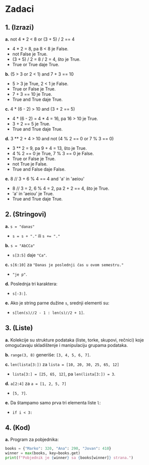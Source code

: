 # Zadaci

## 1. (Izrazi)
**a.** not 4 * 2 < 8 or (3 + 5) / 2 == 4

- 4 * 2 = 8, pa 8 < 8 je False.
- not False je True.
- (3 + 5) / 2 = 8 / 2 = 4, što je True.
- True or True daje True.

**b.** (5 > 3 or 2 < 1) and 7 + 3 == 10

- 5 > 3 je True, 2 < 1 je False.
- True or False je True.
- 7 + 3 == 10 je True.
- True and True daje True.

**c.** 4 * (6 - 2) > 10 and (3 + 2 == 5)

- 4 * (6 - 2) = 4 * 4 = 16, pa 16 > 10 je True.
- 3 + 2 == 5 je True.
- True and True daje True.

**d.** 3 ** 2 + 4 > 10 and not (4 % 2 == 0 or 7 % 3 == 0)

- 3 ** 2 = 9, pa 9 + 4 = 13, što je True.
- 4 % 2 == 0 je True, 7 % 3 == 0 je False.
- True or False je True.
- not True je False.
- True and False daje False.

**e.** 8 // 3 + 6 % 4 == 4 and 'a' in 'aeiou'

- 8 // 3 = 2, 6 % 4 = 2, pa 2 + 2 == 4, što je True.
- 'a' in 'aeiou' je True.
- True and True daje True.

## 2. (Stringovi)
**a.** `s = "danas"`

- `s = s + "."` ili `s += "."`

**b.** `s = "AbCCa"`

- `s[3:5]` daje `"Ca"`.

**c.** `s[6:10]` za `"Danas je poslednji čas u ovom semestru."`

- `"je p"`.

**d.** Poslednja tri karaktera:

- `s[-3:]`.

**e.** Ako je string parne dužine `s`, srednji elementi su:

- `s[len(s)//2 - 1 : len(s)//2 + 1]`.

## 3. (Liste)
**a.** Kolekcije su strukture podataka (liste, torke, skupovi, rečnici) koje omogućavaju skladištenje i manipulaciju grupama podataka.

**b.** `range(3, 8)` generiše: `[3, 4, 5, 6, 7]`.

**c.** `len(lista[3:])` za `lista = [10, 20, 30, 25, 65, 12]`

- `lista[3:] = [25, 65, 12]`, pa `len(lista[3:]) = 3`.

**d.** `a[2:4]` za `a = [1, 2, 5, 7]`

- `[5, 7]`.

**e.** Da štampamo samo prva tri elementa liste `l`:

- `if i < 3:`

## 4. (Kod)
**a.** Program za pobjednika:

```python
books = {"Marko": 320, "Ana": 290, "Jovan": 410}
winner = max(books, key=books.get)
print(f"Pobjednik je {winner} sa {books[winner]} strana.")
